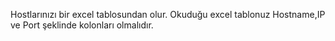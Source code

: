 Hostlarınızı bir excel tablosundan olur. Okuduğu excel tablonuz Hostname,IP ve Port şeklinde kolonları olmalıdır. 
